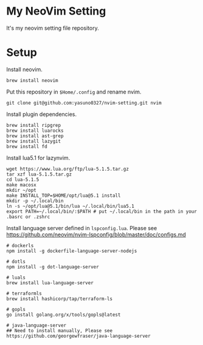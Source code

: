 # My NeoVim Setting
It's my neovim setting file repository.

# Setup
Install neovim.

```
brew install neovim
```

Put this repository in `$Home/.config` and rename nvim.

```
git clone git@github.com:yasuno0327/nvim-setting.git nvim 
```

Install plugin dependencies.
```
brew install ripgrep
brew install luarocks
brew install ast-grep
brew install lazygit
brew install fd
```

Install lua5.1 for lazynvim.
```
wget https://www.lua.org/ftp/lua-5.1.5.tar.gz
tar xzf lua-5.1.5.tar.gz
cd lua-5.1.5
make macosx
mkdir ~/opt
make INSTALL_TOP=$HOME/opt/lua@5.1 install
mkdir -p ~/.local/bin
ln -s ~/opt/lua@5.1/bin/lua ~/.local/bin/lua5.1
export PATH=~/.local/bin/:$PATH # put ~/.local/bin in the path in your .basrc or .zshrc
```

Install language server defined in `lspconfig.lua`.
Please see https://github.com/neovim/nvim-lspconfig/blob/master/doc/configs.md

```
# dockerls
npm install -g dockerfile-language-server-nodejs

# dotls
npm install -g dot-language-server

# luals
brew install lua-language-server

# terraformls
brew install hashicorp/tap/terraform-ls

# gopls
go install golang.org/x/tools/gopls@latest

# java-language-server
## Need to install manually, Please see https://github.com/georgewfraser/java-language-server 
```
